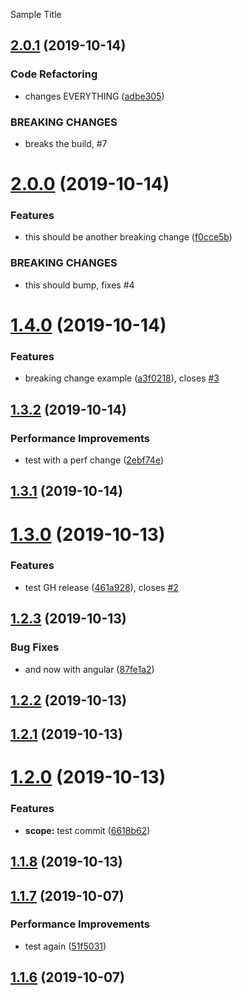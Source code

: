 Sample Title

## [2.0.1](https://github.com/LonnyGomes/conventional-commits-poc/compare/v2.0.0...v2.0.1) (2019-10-14)


### Code Refactoring

* changes EVERYTHING ([adbe305](https://github.com/LonnyGomes/conventional-commits-poc/commit/adbe305))


### BREAKING CHANGES

* breaks the build, #7

# [2.0.0](https://github.com/LonnyGomes/conventional-commits-poc/compare/v1.4.0...v2.0.0) (2019-10-14)


### Features

* this should be another breaking change ([f0cce5b](https://github.com/LonnyGomes/conventional-commits-poc/commit/f0cce5b))


### BREAKING CHANGES

* this should bump, fixes #4

# [1.4.0](https://github.com/LonnyGomes/conventional-commits-poc/compare/v1.3.2...v1.4.0) (2019-10-14)


### Features

* breaking change example ([a3f0218](https://github.com/LonnyGomes/conventional-commits-poc/commit/a3f0218)), closes [#3](https://github.com/LonnyGomes/conventional-commits-poc/issues/3)

## [1.3.2](https://github.com/LonnyGomes/conventional-commits-poc/compare/v1.3.1...v1.3.2) (2019-10-14)


### Performance Improvements

* test with a perf change ([2ebf74e](https://github.com/LonnyGomes/conventional-commits-poc/commit/2ebf74e))

## [1.3.1](https://github.com/LonnyGomes/conventional-commits-poc/compare/v1.3.0...v1.3.1) (2019-10-14)

# [1.3.0](https://github.com/LonnyGomes/conventional-commits-poc/compare/v1.2.3...v1.3.0) (2019-10-13)


### Features

* test GH release ([461a928](https://github.com/LonnyGomes/conventional-commits-poc/commit/461a928)), closes [#2](https://github.com/LonnyGomes/conventional-commits-poc/issues/2)

## [1.2.3](https://github.com/LonnyGomes/conventional-commits-poc/compare/v1.2.2...v1.2.3) (2019-10-13)


### Bug Fixes

* and now with angular ([87fe1a2](https://github.com/LonnyGomes/conventional-commits-poc/commit/87fe1a2))

## [1.2.2](https://github.com/LonnyGomes/conventional-commits-poc/compare/v1.2.1...v1.2.2) (2019-10-13)

## [1.2.1](https://github.com/LonnyGomes/conventional-commits-poc/compare/v1.2.0...v1.2.1) (2019-10-13)

# [1.2.0](https://github.com/LonnyGomes/conventional-commits-poc/compare/v1.1.8...v1.2.0) (2019-10-13)


### Features

* **scope:** test commit ([6618b62](https://github.com/LonnyGomes/conventional-commits-poc/commit/6618b62))

## [1.1.8](https://github.com/LonnyGomes/conventional-commits-poc/compare/v1.1.7...v1.1.8) (2019-10-13)

## [1.1.7](https:/Users/carpelucem/code/repos/conventional-commits-poc-bare/compare/v1.1.6...v1.1.7) (2019-10-07)


### Performance Improvements

* test again ([51f5031](https:/Users/carpelucem/code/repos/conventional-commits-poc-bare/commit/51f5031))

## [1.1.6](https:/Users/carpelucem/code/repos/conventional-commits-poc-bare/compare/v1.1.5...v1.1.6) (2019-10-07)
